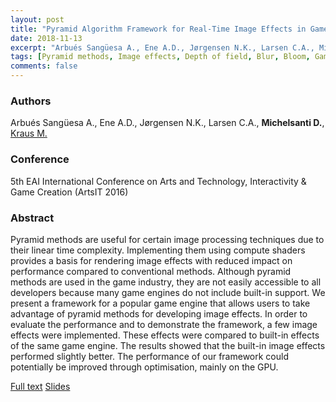 ```yaml
---
layout: post
title: "Pyramid Algorithm Framework for Real-Time Image Effects in Game Engines"
date: 2018-11-13
excerpt: "Arbués Sangüesa A., Ene A.D., Jørgensen N.K., Larsen C.A., Michelsanti D., Kraus M. - ArtsIT 2016"
tags: [Pyramid methods, Image effects, Depth of field, Blur, Bloom, Game engine, Texture lookup, Compute shader]
comments: false
---
```


### Authors

Arbués Sangüesa A., Ene A.D., Jørgensen N.K., Larsen C.A., **Michelsanti D.**, [Kraus M.](http://game.aau.dk/researchers/martin-kraus/)

### Conference

5th EAI International Conference on Arts and Technology, Interactivity & Game Creation (ArtsIT 2016)

### Abstract

Pyramid methods are useful for certain image processing techniques due to their linear time complexity. Implementing them using compute shaders provides a basis for rendering image effects with reduced impact on performance compared to conventional methods. Although pyramid methods are used in the game industry, they are not easily accessible to all developers because many game engines do not include built-in support. We present a framework for a popular game engine that allows users to take advantage of pyramid methods for developing image effects. In order to evaluate the performance and to demonstrate the framework, a few image effects were implemented. These effects were compared to built-in effects of the same game engine. The results showed that the built-in image effects performed slightly better. The performance of our framework could potentially be improved through optimisation, mainly on the GPU.

[Full text](https://link.springer.com/chapter/10.1007/978-3-319-55834-9_34)
[Slides](https://www.slideshare.net/DanielMichelsanti/pyramid-algorithm-framework-for-realtime-image-effects-in-game-engines)